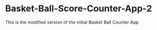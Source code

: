 # Basket-Ball-Score-Counter-App-2
This is the modified version of the initial Basket Ball Counter App
